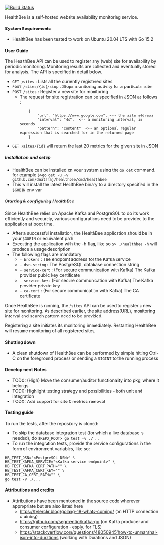 [![Build Status](https://travis-ci.com/dnataraj/healthbee.svg?token=g7PAjZdpVPTj6UWnsEsA&branch=main)](https://travis-ci.com/dnataraj/healthbee)

HealthBee is a self-hosted website availability monitoring service.

#### System Requirements
* HealthBee has been tested to work on Ubuntu 20.04 LTS with Go 15.2

#### User Guide

The HealthBee API can be used to register any (web) site for availability by periodic monitoring.
Monitoring results are collected and eventually stored for analysis. The API is specified in detail below.

* ```GET /sites``` : Lists all the currently registered sites
* ```POST /sites/{id}/stop``` : Stops monitoring activity for a particular site
* ```POST /sites``` : Register a new site for monitoring
    * The request for site registration can be specified in JSON as follows :
        ```
            {   
                "url": "https://www.google.com", <-- the site address 
                "interval": "4s",  <-- a monitoring interval, in seconds
                "pattern": "content"  <-- an optional regular expression that is searched for in the returned page
            }
        ```
* ```GET /sites/{id}``` will return the last 20 metrics for the given site in JSON 

##### Installation and setup
* HealthBee can be installed on your system using the ```go get``` [command](https://golang.org/pkg/cmd/go/internal/get/), for example
    ```$>go get -u -v github.com/dnataraj/healthbee/cmd/healthbee```
* This will install the latest HealthBee binary to a directory specified in the ```$GOBIN``` env var
  
##### Starting & configuring HealthBee 
Since HealthBee relies on Apache Kafka and PostgreSQL to do its work efficiently and securely, various 
configurations need to be provided to the application at boot time. 

* After a successful installation, the HealthBee application should be in your ```$GOBIN``` or equivalent path
* Executing the application with the -h flag, like so ```$> ./healthbee -h``` will produce a usage description
* The following flags are mandatory
    * ```--brokers``` : The endpoint address for the Kafka service 
    * ```--dsn-string``` : The PostgreSQL database connection string
    * ```--service-cert``` : (For secure communication with Kafka) The Kafka provider public key certificate
    * ```--service-key``` : (For secure communication with Kafka) The Kafka provider private key
    * ```--ca-cert``` : (For secure communication with Kafka) The CA certificate
  
Once HealthBee is running, the ```/sites``` API can be used to register a new site for monitoring. As described earlier,
the site address(URL), monitoring interval and search pattern need to be provided.

Registering a site initiates its monitoring immediately. Restarting HealthBee will resume monitoring of all registered
sites.

#### Shutting down
* A clean shutdown of HealthBee can be performed by simple hitting Ctrl-C on the foreground process or sending a ```SIGINT``` to
the running process
  
#### Development Notes
* TODO: (High) Move the consumer/auditor functionality into pkg, where it belongs
* TODO: Highlight testing strategy and possibilities - both unit and integration
* TODO: Add support for site & metrics removal

#### Testing guide

To run the tests, after the repository is cloned:
* To skip the database integration test (for which a live database is needed), do ```$REPO_ROOT> go test -v ./...```
* To run the integration tests, provide the service configurations in the form of environment variables, like so:
  
```
HB_TEST_DSN="<PostgreSQL DSN>" \
HB_TEST_KAFKA_SERVICE="<Kafka service endpoint>" \
HB_TEST_KAFKA_CERT_PATH="" \
HB_TEST_KAFKA_CERT_KEY="" \
HB_TEST_CA_CERT_PATH="" \
go test -v ./...
```

#### Attributions and credits
* Attributions have been mentioned in the source code wherever appropriate but are also listed here
    * https://tylerchr.blog/golang-18-whats-coming/ (on HTTP connection draining)
    * https://github.com/segmentio/kafka-go (on Kafka producer and consumer configuration - esply. for TLS)
    * https://stackoverflow.com/questions/48050945/how-to-unmarshal-json-into-durations (working with Durations and JSON)